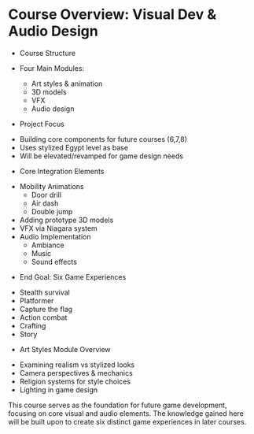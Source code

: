 # Course Overview: Visual Dev & Audio Design

* Course Structure
 * Four Main Modules:
   - Art styles & animation
   - 3D models
   - VFX 
   - Audio design

* Project Focus
 - Building core components for future courses (6,7,8)
 - Uses stylized Egypt level as base
 - Will be elevated/revamped for game design needs

* Core Integration Elements
 - Mobility Animations
   * Door drill
   * Air dash 
   * Double jump
 - Adding prototype 3D models
 - VFX via Niagara system
 - Audio Implementation
   * Ambiance
   * Music
   * Sound effects

* End Goal: Six Game Experiences
 - Stealth survival
 - Platformer  
 - Capture the flag
 - Action combat
 - Crafting
 - Story

* Art Styles Module Overview
 - Examining realism vs stylized looks
 - Camera perspectives & mechanics
 - Religion systems for style choices
 - Lighting in game design

This course serves as the foundation for future game development, focusing on core visual and audio elements. The knowledge gained here will be built upon to create six distinct game experiences in later courses.